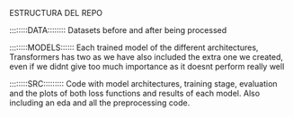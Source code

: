 ESTRUCTURA DEL REPO

::::::::DATA::::::::
Datasets before and after being processed


::::::::MODELS::::::
Each trained model of the different architectures, Transformers has two as we have also included the extra one we created, even if we didnt give too much importance as it doesnt perform really well


::::::::SRC:::::::::
Code with model architectures, training stage, evaluation and the plots of both loss functions and results of each model. Also including an eda and all the preprocessing code.
